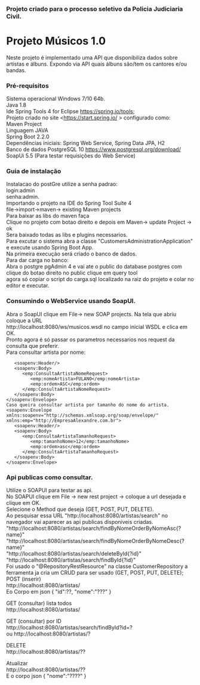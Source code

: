 ### Projeto criado para o processo seletivo da Policia Judiciaria Civil.

# Projeto Músicos 1.0
Neste projeto é implementado uma API que disponibiliza dados sobre artistas e álbuns. Expondo via API quais álbuns são/tem os cantores e/ou bandas.  

### Pré-requisitos  
Sistema operacional Windows 7/10  64b.  
Java 1.8  
Ide Spring Tools 4 for Eclipse <https://spring.io/tools>;  
Projeto criado no site <https://start.spring.io/ > configurado como:  
Maven Project  
Linguagem JAVA  
Spring Boot 2.2.0  
Dependências iniciais: Spring Web Service, Spring Data JPA, H2  
Banco de dados PostgreSQL 10 <https://www.postgresql.org/download/>  
SoapUi 5.5 (Para testar requisições do Web Service)  

### Guia de instalação  
Instalacao do postGre utilize a senha padrao:  
login:admin  
senha:admin.  
Importando o projeto na IDE do Spring Tool Suite 4  
file->import->maven-> existing Maven projects  
Para baixar as libs do maven faça  
Clique no projeto com botao direito e depois em Maven-> update Project -> ok  
Sera baixado todas as libs e plugins necessarios.  
Para excutar o sistema abra a classe "CustomersAdministrationApplication" e execute usando Spring Boot App.  
Na primeira execução será criado o banco de dados.  
Para dar carga no banco:  
Abra o postgre pgAdmin 4 e vai ate o public do database postgres
com clique do botao direito no public clique em query tool  
agora só copiar o script do carga.sql localizado na raiz do projeto e colar no editor e executar.  


### Consumindo o WebService usando SoapUI.
Abra o SoapUI clique em File-> new SOAP projects. Na tela que abriu coloque a URL  
http://localhost:8080/ws/musicos.wsdl no campo inicial WSDL e clica em OK.  
Pronto agora é só passar os parametros necessarios nos request da consulta que preferir.  
Para consultar artista por nome:  
```<soapenv:Envelope xmlns:soapenv="http://schemas.xmlsoap.org/soap/envelope/" xmlns:emp="http://EmpresaAlexandre.com.br">
   <soapenv:Header/>
   <soapenv:Body>
      <emp:ConsultaArtistaNomeRequest>
         <emp:nomeArtista>FULANO</emp:nomeArtista>
         <emp:ordem>ASC</emp:ordem>
      </emp:ConsultaArtistaNomeRequest>
   </soapenv:Body>
</soapenv:Envelope>
Caso queira consultar artista por tamanho do nome do artista.
<soapenv:Envelope xmlns:soapenv="http://schemas.xmlsoap.org/soap/envelope/" xmlns:emp="http://EmpresaAlexandre.com.br">
   <soapenv:Header/>
   <soapenv:Body>
      <emp:ConsultaArtistaTamanhoRequest>
         <emp:tamanhoNome>12</emp:tamanhoNome>
         <emp:ordem>asc</emp:ordem>
      </emp:ConsultaArtistaTamanhoRequest>
   </soapenv:Body>
</soapenv:Envelope>
```
### Api publicas como consultar.  
Utilize o SOAPUI para testar as api.  
No SOAPUI clique em File -> new rest project -> coloque a url desejada e clique em OK.  
Selecione o Method que deseja (GET, POST, PUT, DELETE).  
Ao pesquisar essa URL "http://localhost:8080/artistas/search" no navegador vai aparecer as api publicas disponiveis criadas.  
"http://localhost:8080/artistas/search/findByNomeOrderByNomeAsc{?name}"  
"http://localhost:8080/artistas/search/findByNomeOrderByNomeDesc{?name}"  
"http://localhost:8080/artistas/search/deleteById{?id}"  
"http://localhost:8080/artistas/search/findById{?id}"  
Foi usado o "@RepositoryRestResource" na classe CustomerRepository a ferramenta ja cria um CRUD para ser usado (GET, POST, PUT, DELETE);  
POST (inserir)  
http://localhost:8080/artistas/  
Eo Corpo em json { "id":??, "nome":"???" }  

GET (consultar) lista todos  
http://localhost:8080/artistas/  

GET (consultar) por ID  
http://localhost:8080/artistas/search/findById?id=?  
ou http://localhost:8080/artistas/?  

DELETE  
http://localhost:8080/artistas/??  

Atualizar  
http://localhost:8080/artistas/??  
E o corpo json { "nome":"????" }  




